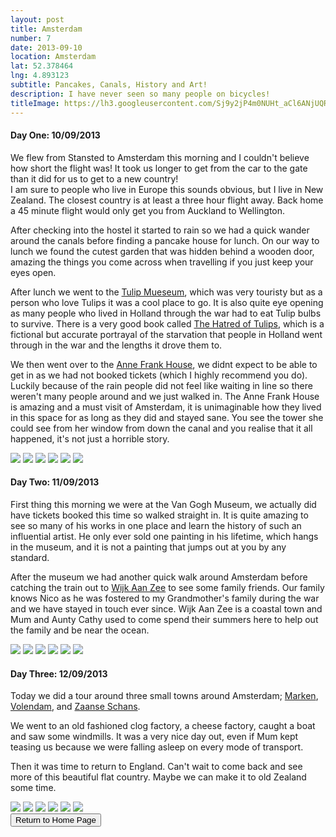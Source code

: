 ```yaml
---
layout: post
title: Amsterdam
number: 7
date: 2013-09-10
location: Amsterdam
lat: 52.378464
lng: 4.893123
subtitle: Pancakes, Canals, History and Art!
description: I have never seen so many people on bicycles!
titleImage: https://lh3.googleusercontent.com/Sj9y2jP4m0NUHt_aCl6ANjUQRlvzqj6dSZMZhDudLQ1EYw_kSUAhKcPCN1-S8npAfn-rpukxSnmEceYHc9zsPXt22NXPLhx7WBB4aN5DeCwXXjzb_B5jWmh8HSBuS8fgzFnd6YSoi1U=w2400
---
```


<h4>Day One: 10/09/2013</h4>

We flew from Stansted to Amsterdam this morning and I couldn't believe how short the flight was! It took us longer to get from the car to the gate than it did for us to get to a new country!<br/>
I am sure to people who live in Europe this sounds obvious, but I live in New Zealand. The closest country is at least a three hour flight away. Back home a 45 minute flight would only get you from Auckland to Wellington.

After checking into the hostel it started to rain so we had a quick wander around the canals before finding a pancake house for lunch. On our way to lunch we found the cutest garden that was hidden behind a wooden door, amazing the things you come across when travelling if you just keep your eyes open.

After lunch we went to the <a target="_blank" href="http://www.amsterdamtulipmuseum.com/en/">Tulip Mueseum</a>, which was very touristy but as a person who love Tulips it was a cool place to go. It is also quite eye opening as many people who lived in Holland through the war had to eat Tulip bulbs to survive. There is a very good book called <a target="_blank" href="http://www.nytimes.com/2007/08/12/books/review/Lappin-t.html">The Hatred of Tulips</a>, which is a fictional but accurate portrayal of the starvation that people in Holland went through in the war and the lengths it drove them to.

We then went over to the <a target="_blank" href="http://www.annefrank.org/en/">Anne Frank House</a>, we didnt expect to be able to get in as we had not booked tickets (which I highly recommend you do). Luckily because of the rain people did not feel like waiting in line so there weren't many people around and we just walked in.
The Anne Frank House is amazing and a must visit of Amsterdam, it is unimaginable how they lived in this space for as long as they did and stayed sane. You see the tower she could see from her window from down the canal and you realise that it all happened, it's not just a horrible story. 

<img src="https://lh3.googleusercontent.com/DX8HLqFPJqCL7kKUMXqNr6qW0V0M41u-OXgu05P-cOzaBUxirgHZkUHFPKanrnqovI46gbEnwEichpaD8KRg1PlrR0fnc2VYKJGapN3TFBn27H5j3A6kWiUX-j9S4ulmqvqrVxPMeK0=w2400" class="image1">
<img src="https://lh3.googleusercontent.com/-oq0DkQhDpg3OfqsVFbrqg7cnM09XuIZyVpvBnyvok84eOhi4HlU0u2NUFO3fELIPfJzuAeYCE5LsGgW20sSBmeAWgka5t0BTVVphlJO8H8VaZh0f3iCGJDiC1d-EF9yK2lKXTlZVe8=w2400" class="image1">
<img src="https://lh3.googleusercontent.com/sR2kairPqAmJCaXjrPk_tvnI9I0rgDpfXWu_u-qs-5dd4UQ9434TWa-moqKD8vjF0K3GXbB_0TmS7bcrQV6hRP-kzOwV8GcCTVbmU2ANBF_wAErs6gUF0lhDmQ2dQ5dA-nxkQgJdEnQ=w2400" class="image1">
<img src="https://lh3.googleusercontent.com/DZwmERN7QwRXQ1WyUj4IJD73zRl8mea7EdaaOqcpiION8KmL6RRHSMsFspxQIDD4HOBQku7grnJU7D3n-Lcbfg2JEbyP2Q1qGkvOaxl6b40prFCSAV7VAzvCHqApB-N4Y_fC0FTdbwc=w2400" class="image1">
<img src="https://lh3.googleusercontent.com/IVwQA-djWCLRUyypcQsIY_ANds3jTZ3Zr_D3FKOKqwNlL0_6vcc6If6vi12PyJYEA0W9IC4aS0hhmzV5x_cxfWRap4GALgUNYu8zkqQTLUdtMnxs8hhMOb67lvaI-W-vJQ3Syh2OxfM=w2400" class="image1">
<img src="https://lh3.googleusercontent.com/XRe4tHRsFih0UDdDCfKT1WpD594sxfZhed-7fTQkwV65iAnNaBrpEERuElApybRRKmEA6wnt02hdcCgQQFRbwJFAI7A0ed4mkqGsJ9s8xzg8nVO4O2hyg3FLUWlNnbE3ixBNPc4AcfI=w2400" class="image1">

<h4>Day Two: 11/09/2013</h4>

First thing this morning we were at the Van Gogh Museum, we actually did have tickets booked this time so walked straight in. It is quite amazing to see so many of his works in one place and learn the history of such an influential artist. He only ever sold one painting in his lifetime, which hangs in the museum, and it is not a painting that jumps out at you by any standard.

After the museum we had another quick walk around Amsterdam before catching the train out to <a target="_blank" href="https://en.wikipedia.org/wiki/Wijk_aan_Zee">Wijk Aan Zee</a> to see some family friends. Our family knows Nico as he was fostered to my Grandmother's family during the war and we have stayed in touch ever since. Wijk Aan Zee is a coastal town and Mum and Aunty Cathy used to come spend their summers here to help out the family and be near the ocean. 

<img src="https://lh3.googleusercontent.com/5XNhdR6gNB1NN5c-DBWS4t9Ic66oh30dXj6eL6zg_Qx50Ow4KHSNfni4Xcw0kbpmbspPe29w0ynsdc57qLVHNUYy9IXJb3XrikY9G5FgRGkySWdXYAwyGJoUidFxZzLoq5Af-cF8ZIc=w2400" class="image1">
<img src="https://lh3.googleusercontent.com/SXreonouYLdC44T8kWPOHc1Kbv_A0FdHhuz-pN6dj8LwAboxsc0yG1ZjADxuv4UgVyQeCx7AK7Ng4Ql9DC4tbCRbJFlzFr-gJZVbyqY7F380C3UZY5hCwwLTHluAHMgieABzrwt48OE=w2400" class="image1">
<img src="https://lh3.googleusercontent.com/3yAMmgjVxZ9zlhF7zSVrQUY5W5TOxGHpWnvT9BmQCRsoQfcmykJrM42vFOh8HKvvvUv4sB1geVL8-CxOGz4S98UU7qU9-C-dI4mqfa0o8Jh2ytL6Rlu5Q9yOZU7YOqM_h1dpRc9VyKQ=w2400" class="image1">
<img src="https://lh3.googleusercontent.com/4PcTy-aexXwiopBX3acEuM328OxnKpg6FrUclL8cgfcRFUDD6d5AmpuzVeyMWSR1Mef1NWpni-1vA9Yk-tr9PY1stlTegzwbIJM1RxszUnhpNFGhCxD6HEVuIiJ-rN34rY1aNLcGyA8=w2400" class="image1">
<img src="https://lh3.googleusercontent.com/Q39200aDSB5gksjTBID6VHXR_jKlP3Pm8XSKoN0FmW-OQKdKpwtQCbdODzT-owwD74Z5f4e74NV1URBD3affYEcq_9I1rZuYNmdMiXYpDHum_r4cfezuh-CuPwYL6Lhcqmllc4SQp80=w2400" class="image1">
<img src="https://lh3.googleusercontent.com/HNTZ0bESrOrcKPcKGBTFaRprhiDnRP61_27mA2X0J6mmA4keVrAKGcp63YoFgij48nAAtBIkeUh4YRvYYt2ZgNPpQGkeJ2kw3psweMJpmIkGnsHVeBBDvHkSaH0wBxk_tmDxcocUqk4=w2400" class="image1">

<h4>Day Three: 12/09/2013</h4>

Today we did a tour around three small towns around Amsterdam; <a target="_blank" href="https://www.iamsterdam.com/en/plan-your-trip/day-trips/old-holland/smalltown-harbours/marken">Marken</a>, <a target="_blank" href="https://www.holland.com/global/tourism/destinations/more-destinations/volendam/volendam-3.htm">Volendam</a>, and <a target="_blank" href="https://www.iamsterdam.com/en/plan-your-trip/day-trips/old-holland/industrial-heritage/zaanse-schans">Zaanse Schans</a>. 

We went to an old fashioned clog factory, a cheese factory, caught a boat and saw some windmills. It was a very nice day out, even if Mum kept teasing us because we were falling asleep on every mode of transport.

Then it was time to return to England. Can't wait to come back and see more of this beautiful flat country. Maybe we can make it to old Zealand some time.

<img src="https://lh3.googleusercontent.com/emkekAoEEI3xxjRPT_bDWdCIhSC28WmOI-F-w44fFPXwZU36iuew42e9r5ySFmNFynON0cflaVO8Rog857a-KHQi3iQxQQMHm-VZNF_kR86igW_jjuKH2pfrpoq_gXcs087ylTAV1fk=w2400" class="image1">
<img src="https://lh3.googleusercontent.com/De58pMFHaPYBPfMbRKa3rzSEQ-CYTy-kFUVpw1fCNYIXOo_OaTwIsvt3hZAsMJ9Go1-ZL_gFgxs0Wob7k7VYAgaXzP6zMAZ0v2EvVff_cOq3kMEenK4qjGed6gi-ITJgOH07QO-xsIA=w2400" class="image1">
<img src="https://lh3.googleusercontent.com/DlkKxwHfF37JYlArVf_GuHRfi1fCrEqOGBH533UgJXoq6K8kMc-kCaQM1GfLYBtwkEQ64zMq8MYwCT0L2ztD0tjFy-EUn_-wJNre-6wQ5EHoIFhsWZccwhcxGNyo4S3AVYZFSOeVhTM=w2400" class="image1">
<img src="https://lh3.googleusercontent.com/Yqcw0ipIw6LnpTWudr4qFoLeyVd64kLgGZjPiRlfN-uWgBLrNpwHgeKd-TmbhO9B1sMAdv8cidzunSqVtzprM30bzLKY17rhyUDDNuyxPgKLh1JtI8wntm9P8OandyQwJm2dkHYj42A=w2400" class="image1">
<img src="https://lh3.googleusercontent.com/oyXeGFuCC_p8IkJCeXwecVZCndxD9vZ67dT8458qv_Uco1SPIJrz6PkeOjiKhG-cL1z7sIajgR5UlDHEnmANI7-7vexw_bmg-kBW9U8kVVkCgw-hzqvZSwW6FfhHw0QhY3yXs_VElFA=w2400" class="image1">
<img src="https://lh3.googleusercontent.com/4V-4XdaXEiKExW9iD8KpC7rc5XDrfNMvK2uxXDia_CyOMDkhOVp4WpaTwCcl_Hm8Yw7FelSsIoxtZfuiEvtsTQtRQPHwFCxEWZzkE9Kd8K1r1FPfAHBaAHTdy3fPrc-CM1qAPRWoIIQ=w2400" class="image1">

<div class="wrapper">
  <input type="button" class="button" value="Return to Home Page" onclick="self.close()">
</div>
